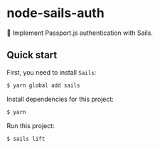 # node-sails-auth

💉 Implement Passport.js authentication with Sails.

## Quick start

First, you need to install `Sails`:

```sh
$ yarn global add sails
```

Install dependencies for this project:

```sh
$ yarn
```

Run this project:

```sh
$ sails lift
```
